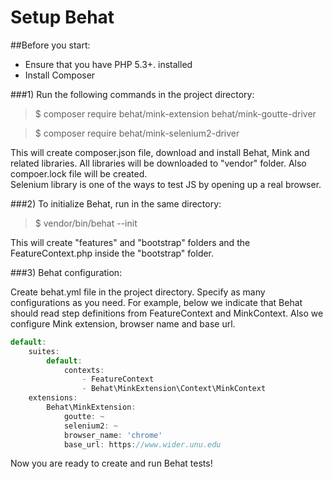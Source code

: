 # Setup Behat

##Before you start:
- Ensure that you have PHP 5.3+. installed
- Install Composer

###1) Run the following commands in the project directory:
> $ composer require behat/mink-extension behat/mink-goutte-driver

> $ composer require behat/mink-selenium2-driver

This will create composer.json file, download and install Behat, Mink and related libraries. All libraries will be downloaded to "vendor" folder. Also compoer.lock file will be created.</br>
Selenium library is one of the ways to test JS by opening up a real browser.

###2) To initialize Behat, run in the same directory: 
> $ vendor/bin/behat --init

This will create "features" and "bootstrap" folders and the FeatureContext.php inside the "bootstrap" folder.

###3) Behat configuration:

Create behat.yml file in the project directory. Specify as many configurations as you need. 
For example, below we indicate that Behat should read step definitions from FeatureContext and MinkContext.
Also  we configure Mink extension, browser name and base url. 
```javascript
default:
    suites:
        default:
            contexts:
                - FeatureContext
                - Behat\MinkExtension\Context\MinkContext
    extensions:
        Behat\MinkExtension:
            goutte: ~
            selenium2: ~
            browser_name: 'chrome'
            base_url: https://www.wider.unu.edu
```
Now you are ready to create and run Behat tests!

